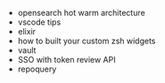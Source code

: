 - opensearch hot warm architecture
- vscode tips
- elixir
- how to built your custom zsh widgets
- vault
- SSO with token review API
- repoquery